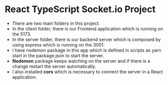 # React TypeScript Socket.io Project

* There are two main folders in this project. 
* In the client folder, there is our Frontend application which is running on the 5173.
* In the server folder, there is our backend server which is composed by using express which is running on the 3001.
* I have nodemon package in this app which is defined in scripts as yarn start in the package.json to start the server.
* **Nodemon** package keeps watching on the server and if there is a change restart the server automatically.
* I also installed **cors** which is necessary to connect the server in a React application.